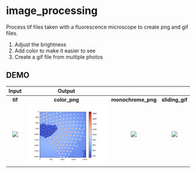 # image_processing
Process tif files taken with a fluorescence microscope to create png and gif files.
1. Adjust the brightness
2. Add color to make it easier to see
3. Create a gif file from multiple photos

## DEMO
|**Input**|**Output**|||
|:---:|:---:|:---:|:---:|
|**tif**|**color_png**|**monochrome_png**|**sliding_gif**|
|<img src="image/input.png" width="1000px">|<img src="image/output_color.png" width="1000px">|<img src="image/output_monochrome.png" width="1000px">|<img src="image/output_sliding.gif" width="1000px">|
